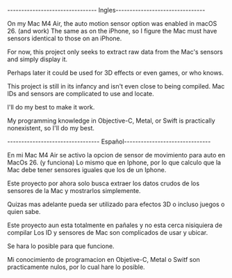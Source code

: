 -------------------------------- Ingles--------------------------------

On my Mac M4 Air, the auto motion sensor option was enabled in macOS 26. (and work)
The same as on the iPhone, so I figure the Mac must have sensors identical to those on an iPhone.

For now, this project only seeks to extract raw data from the Mac's sensors and simply display it.

Perhaps later it could be used for 3D effects or even games, or who knows.

This project is still in its infancy and isn't even close to being compiled.
Mac IDs and sensors are complicated to use and locate.

I'll do my best to make it work.

My programming knowledge in Objective-C, Metal, or Swift is practically nonexistent, so I'll do my best.


--------------------------------- Español-------------------------------


En mi Mac M4 Air se activo la opcion de sensor de movimiento para auto en MacOs 26. (y funciona)
Lo mismo que en Iphone, por lo que calculo que la Mac debe tener sensores iguales que los de un Iphone.

Este proyecto por ahora solo busca extraer los datos crudos de los sensores de la Mac y mostrarlos simplemente.

Quizas mas adelante pueda ser utilizado para efectos 3D o incluso juegos o quien sabe.

Este proyecto aun esta totalmente en pañales y no esta cerca nisiquiera de compilar
Los ID y sensores de Mac son complicados de usar y ubicar.

Se hara lo posible para que funcione.

Mi conocimiento de programacion en Objetive-C, Metal o Switf son practicamente nulos, por lo cual hare lo posible.

